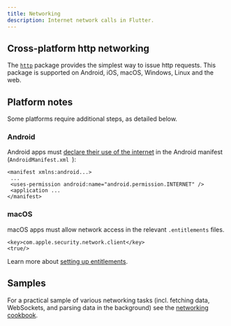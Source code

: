 ```yaml
---
title: Networking
description: Internet network calls in Flutter.
---
```


## Cross-platform http networking

The [`http`][] package provides the simplest way to issue http requests. This
package is supported on Android, iOS, macOS, Windows, Linux and the web.

## Platform notes

Some platforms require additional steps, as detailed below.

### Android

Android apps must [declare their use of the internet][declare] in the Android
manifest (`AndroidManifest.xml `):

```
<manifest xmlns:android...>
 ...
 <uses-permission android:name="android.permission.INTERNET" />
 <application ...
</manifest>
```

### macOS

macOS apps must allow network access in the relevant `.entitlements` files. 

```
<key>com.apple.security.network.client</key>
<true/>
```

Learn more about [setting up entitlements][].

[setting up entitlements]: {{site.url}}/platform-integration/macos/building#setting-up-entitlements

## Samples

For a practical sample of various networking tasks (incl. fetching data,
WebSockets, and parsing data in the background) see the 
[networking cookbook]({{site.url}}/cookbook#networking).

[declare]: {{site.android-dev}}/training/basics/network-ops/connecting
[`http`]: {{site.pub-pkg}}/http
